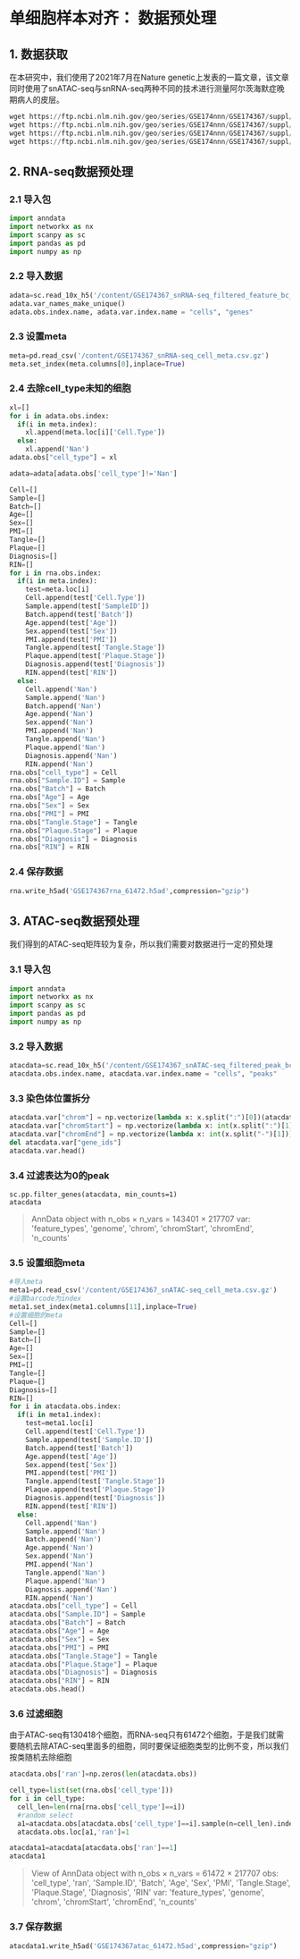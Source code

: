 # 单细胞样本对齐： 数据预处理

## 1. 数据获取

在本研究中，我们使用了2021年7月在Nature genetic上发表的一篇文章，该文章同时使用了snATAC-seq与snRNA-seq两种不同的技术进行测量阿尔茨海默症晚期病人的皮层。

```python
wget https://ftp.ncbi.nlm.nih.gov/geo/series/GSE174nnn/GSE174367/suppl/GSE174367_snATAC-seq_cell_meta.csv.gz
wget https://ftp.ncbi.nlm.nih.gov/geo/series/GSE174nnn/GSE174367/suppl/GSE174367_snATAC-seq_filtered_peak_bc_matrix.h5
wget https://ftp.ncbi.nlm.nih.gov/geo/series/GSE174nnn/GSE174367/suppl/GSE174367_snRNA-seq_cell_meta.csv.gz
wget https://ftp.ncbi.nlm.nih.gov/geo/series/GSE174nnn/GSE174367/suppl/GSE174367_snRNA-seq_filtered_feature_bc_matrix.h5
```

## 2. RNA-seq数据预处理

### 2.1 导入包

```python
import anndata
import networkx as nx
import scanpy as sc
import pandas as pd
import numpy as np
```

### 2.2 导入数据

```python
adata=sc.read_10x_h5('/content/GSE174367_snRNA-seq_filtered_feature_bc_matrix.h5')
adata.var_names_make_unique()
adata.obs.index.name, adata.var.index.name = "cells", "genes"
```

### 2.3 设置meta

```python
meta=pd.read_csv('/content/GSE174367_snRNA-seq_cell_meta.csv.gz')
meta.set_index(meta.columns[0],inplace=True)
```

### 2.4 去除cell_type未知的细胞

```python
xl=[]
for i in adata.obs.index:
  if(i in meta.index):
    xl.append(meta.loc[i]['Cell.Type'])
  else:
    xl.append('Nan')
adata.obs["cell_type"] = xl

adata=adata[adata.obs['cell_type']!='Nan']

Cell=[]
Sample=[]
Batch=[]
Age=[]
Sex=[]
PMI=[]
Tangle=[]
Plaque=[]
Diagnosis=[]
RIN=[]
for i in rna.obs.index:
  if(i in meta.index):
    test=meta.loc[i]
    Cell.append(test['Cell.Type'])
    Sample.append(test['SampleID'])
    Batch.append(test['Batch'])
    Age.append(test['Age'])
    Sex.append(test['Sex'])
    PMI.append(test['PMI'])
    Tangle.append(test['Tangle.Stage'])
    Plaque.append(test['Plaque.Stage'])
    Diagnosis.append(test['Diagnosis'])
    RIN.append(test['RIN'])
  else:
    Cell.append('Nan')
    Sample.append('Nan')
    Batch.append('Nan')
    Age.append('Nan')
    Sex.append('Nan')
    PMI.append('Nan')
    Tangle.append('Nan')
    Plaque.append('Nan')
    Diagnosis.append('Nan')
    RIN.append('Nan')
rna.obs["cell_type"] = Cell
rna.obs["Sample.ID"] = Sample
rna.obs["Batch"] = Batch
rna.obs["Age"] = Age
rna.obs["Sex"] = Sex
rna.obs["PMI"] = PMI
rna.obs["Tangle.Stage"] = Tangle
rna.obs["Plaque.Stage"] = Plaque
rna.obs["Diagnosis"] = Diagnosis
rna.obs["RIN"] = RIN
```

### 2.4 保存数据

```python
rna.write_h5ad('GSE174367rna_61472.h5ad',compression="gzip")
```



## 3. ATAC-seq数据预处理

我们得到的ATAC-seq矩阵较为复杂，所以我们需要对数据进行一定的预处理

### 3.1 导入包

```python
import anndata
import networkx as nx
import scanpy as sc
import pandas as pd
import numpy as np
```

### 3.2 导入数据

```python
atacdata=sc.read_10x_h5('/content/GSE174367_snATAC-seq_filtered_peak_bc_matrix.h5',gex_only=False)
atacdata.obs.index.name, atacdata.var.index.name = "cells", "peaks"
```

### 3.3 染色体位置拆分

```python
atacdata.var["chrom"] = np.vectorize(lambda x: x.split(":")[0])(atacdata.var["gene_ids"])
atacdata.var["chromStart"] = np.vectorize(lambda x: int(x.split(":")[1].split("-")[0]))(atacdata.var["gene_ids"])
atacdata.var["chromEnd"] = np.vectorize(lambda x: int(x.split("-")[1]))(atacdata.var["gene_ids"])
del atacdata.var["gene_ids"]
atacdata.var.head()
```

### 3.4 过滤表达为0的peak

```
sc.pp.filter_genes(atacdata, min_counts=1)
atacdata
```

> AnnData object with n_obs × n_vars = 143401 × 217707    var: 'feature_types', 'genome', 'chrom', 'chromStart', 'chromEnd', 'n_counts'

### 3.5 设置细胞meta

```python
#导入meta
meta1=pd.read_csv('/content/GSE174367_snATAC-seq_cell_meta.csv.gz')
#设置barcode为index
meta1.set_index(meta1.columns[11],inplace=True)
#设置细胞的meta
Cell=[]
Sample=[]
Batch=[]
Age=[]
Sex=[]
PMI=[]
Tangle=[]
Plaque=[]
Diagnosis=[]
RIN=[]
for i in atacdata.obs.index:
  if(i in meta1.index):
    test=meta1.loc[i]
    Cell.append(test['Cell.Type'])
    Sample.append(test['Sample.ID'])
    Batch.append(test['Batch'])
    Age.append(test['Age'])
    Sex.append(test['Sex'])
    PMI.append(test['PMI'])
    Tangle.append(test['Tangle.Stage'])
    Plaque.append(test['Plaque.Stage'])
    Diagnosis.append(test['Diagnosis'])
    RIN.append(test['RIN'])
  else:
    Cell.append('Nan')
    Sample.append('Nan')
    Batch.append('Nan')
    Age.append('Nan')
    Sex.append('Nan')
    PMI.append('Nan')
    Tangle.append('Nan')
    Plaque.append('Nan')
    Diagnosis.append('Nan')
    RIN.append('Nan')
atacdata.obs["cell_type"] = Cell
atacdata.obs["Sample.ID"] = Sample
atacdata.obs["Batch"] = Batch
atacdata.obs["Age"] = Age
atacdata.obs["Sex"] = Sex
atacdata.obs["PMI"] = PMI
atacdata.obs["Tangle.Stage"] = Tangle
atacdata.obs["Plaque.Stage"] = Plaque
atacdata.obs["Diagnosis"] = Diagnosis
atacdata.obs["RIN"] = RIN
atacdata.obs.head()
```

### 3.6 过滤细胞

由于ATAC-seq有130418个细胞，而RNA-seq只有61472个细胞，于是我们就需要随机去除ATAC-seq里面多的细胞，同时要保证细胞类型的比例不变，所以我们按类随机去除细胞

```python
atacdata.obs['ran']=np.zeros(len(atacdata.obs))

cell_type=list(set(rna.obs['cell_type']))
for i in cell_type:
  cell_len=len(rna[rna.obs['cell_type']==i])
  #random select
  a1=atacdata.obs[atacdata.obs['cell_type']==i].sample(n=cell_len).index
  atacdata.obs.loc[a1,'ran']=1

atacdata1=atacdata[atacdata.obs['ran']==1]
atacdata1
```

> View of AnnData object with n_obs × n_vars = 61472 × 217707    obs: 'cell_type', 'ran', 'Sample.ID', 'Batch', 'Age', 'Sex', 'PMI', 'Tangle.Stage', 'Plaque.Stage', 'Diagnosis', 'RIN'    var: 'feature_types', 'genome', 'chrom', 'chromStart', 'chromEnd', 'n_counts'

### 3.7 保存数据

```python
atacdata1.write_h5ad('GSE174367atac_61472.h5ad',compression="gzip")
```

